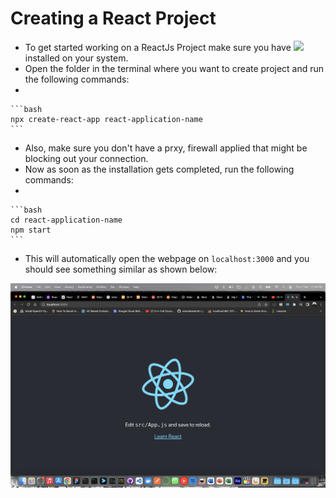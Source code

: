 # Creating a React Project

- To get started working on a ReactJs Project make sure you have <a href="https://nodejs.org/en/download/"><img src ="https://img.shields.io/badge/NodeJs-339933?style=plastic&logo=nodejs&logoColor=white"/></a> installed on your system.
- Open the folder in the terminal where you want to create project and run the following commands:
-

    ```bash
    npx create-react-app react-application-name
    ```

- Also, make sure you don't have a prxy, firewall applied that might be blocking out your connection.
- Now as soon as the installation gets completed, run the following commands:
-

    ```bash
    cd react-application-name
    npm start
    ```

- This will automatically open the webpage on `localhost:3000` and you should see something similar as shown below:
  
![](imgs/Screenshot%202023-02-02%20at%2011.34.11%20PM.png)
